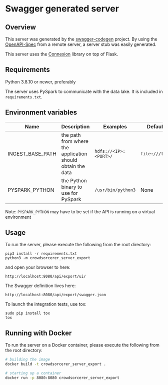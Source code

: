 # Swagger generated server

## Overview
This server was generated by the [swagger-codegen](https://github.com/swagger-api/swagger-codegen) project. By using the
[OpenAPI-Spec](https://github.com/swagger-api/swagger-core/wiki) from a remote server, a server stub was easily generated.

This server uses the [Connexion](https://github.com/zalando/connexion) library on top of Flask.

## Requirements
Python 3.8.10 or newer, preferably

The server uses PySpark to communicate with the data lake. It is included in `requirements.txt`.

## Environment variables

| Name | Description | Examples | Default |
|------|-------------|----------|---------|
| INGEST_BASE_PATH | the path from where the application should obtain the data | `hdfs://<IP>:<PORT>/` | `file:///tmp/` |
| PYSPARK_PYTHON | the Python binary to use for PySpark | `/usr/bin/python3` | None |

Note: `PYSPARK_PYTHON` may have to be set if the API is running on a virtual environment

## Usage
To run the server, please execute the following from the root directory:

```
pip3 install -r requirements.txt
python3 -m crowdsorcerer_server_export
```

and open your browser to here:

```
http://localhost:8080/api/export/ui/
```

The Swagger definition lives here:

```
http://localhost:8080/api/export/swagger.json
```

To launch the integration tests, use tox:
```
sudo pip install tox
tox
```

## Running with Docker

To run the server on a Docker container, please execute the following from the root directory:

```bash
# building the image
docker build -t crowdsorcerer_server_export .

# starting up a container
docker run -p 8080:8080 crowdsorcerer_server_export
```